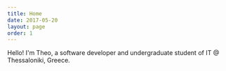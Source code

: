 ```yaml
---
title: Home
date: 2017-05-20
layout: page
order: 1
---
```


Hello! I'm Theo, a software developer and undergraduate student of IT @ Thessaloniki, Greece.